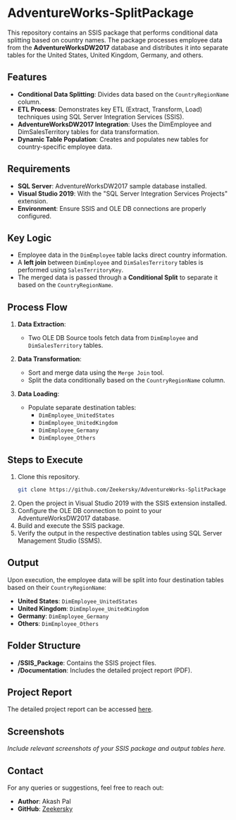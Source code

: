 # AdventureWorks-SplitPackage

This repository contains an SSIS package that performs conditional data splitting based on country names. The package processes employee data from the **AdventureWorksDW2017** database and distributes it into separate tables for the United States, United Kingdom, Germany, and others.

## Features
- **Conditional Data Splitting**: Divides data based on the `CountryRegionName` column.
- **ETL Process**: Demonstrates key ETL (Extract, Transform, Load) techniques using SQL Server Integration Services (SSIS).
- **AdventureWorksDW2017 Integration**: Uses the DimEmployee and DimSalesTerritory tables for data transformation.
- **Dynamic Table Population**: Creates and populates new tables for country-specific employee data.

## Requirements
- **SQL Server**: AdventureWorksDW2017 sample database installed.
- **Visual Studio 2019**: With the "SQL Server Integration Services Projects" extension.
- **Environment**: Ensure SSIS and OLE DB connections are properly configured.

## Key Logic
- Employee data in the `DimEmployee` table lacks direct country information.
- A **left join** between `DimEmployee` and `DimSalesTerritory` tables is performed using `SalesTerritoryKey`.
- The merged data is passed through a **Conditional Split** to separate it based on the `CountryRegionName`.

## Process Flow
1. **Data Extraction**:
   - Two OLE DB Source tools fetch data from `DimEmployee` and `DimSalesTerritory` tables.

2. **Data Transformation**:
   - Sort and merge data using the `Merge Join` tool.
   - Split the data conditionally based on the `CountryRegionName` column.

3. **Data Loading**:
   - Populate separate destination tables:
     - `DimEmployee_UnitedStates`
     - `DimEmployee_UnitedKingdom`
     - `DimEmployee_Germany`
     - `DimEmployee_Others`

## Steps to Execute
1. Clone this repository.
   ```bash
   git clone https://github.com/Zeekersky/AdventureWorks-SplitPackage
   ```
2. Open the project in Visual Studio 2019 with the SSIS extension installed.
3. Configure the OLE DB connection to point to your AdventureWorksDW2017 database.
4. Build and execute the SSIS package.
5. Verify the output in the respective destination tables using SQL Server Management Studio (SSMS).

## Output
Upon execution, the employee data will be split into four destination tables based on their `CountryRegionName`:
- **United States**: `DimEmployee_UnitedStates`
- **United Kingdom**: `DimEmployee_UnitedKingdom`
- **Germany**: `DimEmployee_Germany`
- **Others**: `DimEmployee_Others`

## Folder Structure
- **/SSIS_Package**: Contains the SSIS project files.
- **/Documentation**: Includes the detailed project report (PDF).

## Project Report
The detailed project report can be accessed [here](https://github.com/Zeekersky/AdventureWorks-SplitPackage/blob/main/Project%20Report.pdf).

## Screenshots
*Include relevant screenshots of your SSIS package and output tables here.*

## Contact
For any queries or suggestions, feel free to reach out:
- **Author**: Akash Pal
- **GitHub**: [Zeekersky](https://github.com/Zeekersky)
